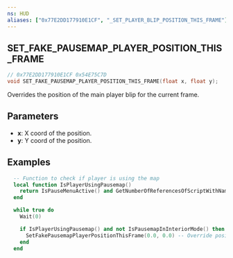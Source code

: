 ```yaml
---
ns: HUD
aliases: ["0x77E2DD177910E1CF", "_SET_PLAYER_BLIP_POSITION_THIS_FRAME"]
---
```

## SET_FAKE_PAUSEMAP_PLAYER_POSITION_THIS_FRAME

```c
// 0x77E2DD177910E1CF 0x54E75C7D
void SET_FAKE_PAUSEMAP_PLAYER_POSITION_THIS_FRAME(float x, float y);
```

Overrides the position of the main player blip for the current frame.

## Parameters
* **x**: X coord of the position.
* **y**: Y coord of the position.

## Examples
```lua
  -- Function to check if player is using the map
  local function IsPlayerUsingPausemap()
    return IsPauseMenuActive() and GetNumberOfReferencesOfScriptWithNameHash(`pausemenu_map`) > 0
  end

  while true do
    Wait(0)

    if IsPlayerUsingPausemap() and not IsPausemapInInteriorMode() then -- Make sure the player using the map and the map has switched view
      SetFakePausemapPlayerPositionThisFrame(0.0, 0.0) -- Override position
    end
  end
```
